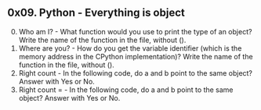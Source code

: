 ## 0x09. Python - Everything is object ##
0. Who am I? - What function would you use to print the type of an object? Write the name of the function in the file, without ().
1. Where are you? - How do you get the variable identifier (which is the memory address in the CPython implementation)? Write the name of the function in the file, without ().
2. Right count - In the following code, do a and b point to the same object? Answer with Yes or No.
3. Right count = - In the following code, do a and b point to the same object? Answer with Yes or No.
